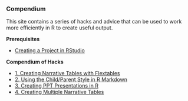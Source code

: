 ### Compendium

This site contains a series of hacks and advice that can be used to work more efficiently in R to create useful output.

<nav aria-label="deliverables">
  <b>Prerequisites</b>
  <ul> 
    <li><a href="creating_projects.html"> Creating a Project in RStudio</a></li>
  </ul>
  <b>Compendium of Hacks </b>
  <ul>
    <li><a href="1_narrative_tables.html">1.	Creating Narrative Tables with Flextables</a></li> 
    <li><a href="2_child_parent.html">2.	Using the Child/Parent Style in R Markdown</a></li> 
    <li><a href="3_ppt.html">3.	Creating PPT Presentations in R</a></li>     
    <li><a href="4_multiple_narrative_tables.html">4.	Creating Multiple Narrative Tables</a></li> 
    <!--<li><a href="5_pdf_comments.html">5.	Creating/Managing Comments in PDFs through R</a></li> -->
    <!--<li><a href="6_table_package_comparisons.html">6.	Comparison of R Table Packages</a></li> -->
    <!--<li><a href="7_other_lessons.html">7.	Other Lessons Learned</a></li> -->
  </ul>
</nav> 
